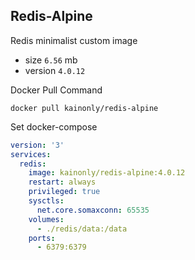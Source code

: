 ## Redis-Alpine

Redis minimalist custom image

- size `6.56` mb
- version `4.0.12`

Docker Pull Command

```shell
docker pull kainonly/redis-alpine
```

Set docker-compose

```yaml
version: '3'
services:
  redis:
    image: kainonly/redis-alpine:4.0.12
    restart: always
    privileged: true
    sysctls:
      net.core.somaxconn: 65535
    volumes:
      - ./redis/data:/data
    ports:
      - 6379:6379
```